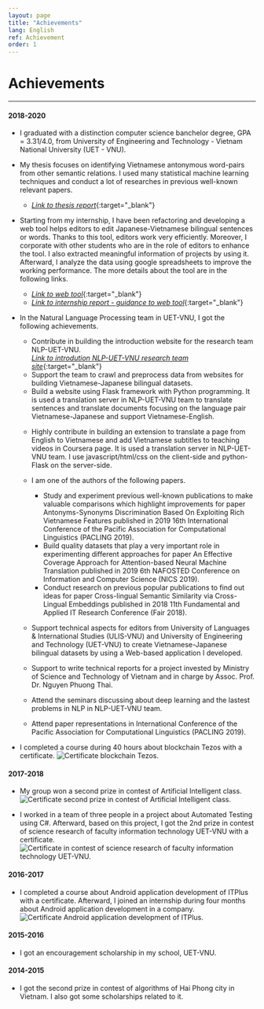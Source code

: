 ```yaml
---
layout: page
title: "Achievements"
lang: English
ref: Achievement
order: 1
---
```

# Achievements
---

#### 2018-2020
* I graduated with a distinction computer science banchelor degree, GPA = 3.31/4.0, from University of Engineering and Technology - Vietnam National University (UET - VNU).
* My thesis focuses on identifying Vietnamese antonymous word-pairs from other semantic relations. I used many statistical machine learning techniques and conduct a lot of researches in previous well-known relevant papers. 
    * [*Link to thesis report*](https://drive.google.com/file/d/1PT8kAXZ1uPSEA3Tmh38V5i0E-Z30ZfW8/view?usp=sharing){:target="_blank"} 

* Starting from my internship, I have been refactoring and developing a web tool helps editors to edit Japanese-Vietnamese bilingual sentences or words. Thanks to this tool, editors work very efficiently. Moreover, I corporate with other students who are in the role of editors to enhance the tool. I also extracted meaningful information of projects by using it. Afterward, I analyze the data using google spreadsheets to improve the working performance. The more details about the tool are in the following links. 
    * [*Link to web tool*](http://ngulieu.dichmay.vn:8888/){:target="_blank"} 
    * [*Link to internship report - guidance to web tool*](https://drive.google.com/file/d/1Y7XfaogJ1cKG2XfF1Vd-J0flC6VfjQtS/view?usp=sharing){:target="_blank"}

<!-- * I am joining a Big Data class. -->
* In the Natural Language Processing team in UET-VNU, I got the following achievements. 
    * Contribute in building the introduction website for the research team NLP-UET-VNU.  
      [*Link to introdution NLP-UET-VNU research team site*](https://uetnlp.github.io/en/Introduction/){:target="_blank"} 
    * Support the team to crawl and preprocess data from websites for building Vietnamese-Japanese bilingual datasets.
    * Build a website using Flask framework with Python programming. It is used a translation server in NLP-UET-VNU team to translate sentences and translate documents focusing on the language pair Vietnamese-Japanese and support Vietnamese-English. 
    <!-- [Link app](https://nmtuet.ddnsfree.com/login_interface/){:target="_blank"} -->
    <!-- [Link report - guidances of the app](https://nmtuet.ddnsfree.com/login_interface/){:target="_blank"} -->
    * Highly contribute in building an extension to translate a page from English to Vietnamese and add Vietnamese subtitles to teaching videos in Coursera page. It is used a translation server in NLP-UET-VNU team. I use javascript/html/css on the client-side and python-Flask on the server-side. 
    * I am one of the authors of the following papers. 
        * Study and experiment previous well-known publications to make valuable comparisons which highlight improvements for paper Antonyms-Synonyms Discrimination Based On Exploiting Rich Vietnamese Features published in 2019 16th International Conference of the Pacific Association for Computational Linguistics (PACLING 2019).
        * Build quality datasets that play a very important role in experimenting different approaches for paper An Effective Coverage Approach for Attention-based Neural Machine Translation published in 2019 6th NAFOSTED Conference on Information and Computer Science (NICS 2019).
        * Conduct research on previous popular publications to find out ideas for paper Cross-lingual Semantic Similarity via Cross-Lingual Embeddings published in 2018 11th Fundamental and Applied IT Research Conference (Fair 2018).
        
    * Support technical aspects for editors from University of Languages & International Studies (ULIS-VNU) and University of Engineering and Technology (UET-VNU) to create Vietnamese-Japanese bilingual datasets by using a Web-based application I developed.
    * Support to write technical reports for a project invested by Ministry of Science and Technology of Vietnam and in charge by Assoc. Prof. Dr. Nguyen Phuong Thai.
    * Attend the seminars discussing about deep learning and the lastest problems in NLP in NLP-UET-VNU team.
    * Attend paper representations in International Conference of the Pacific Association for Computational Linguistics (PACLING 2019). 
    
* I completed a course during 40 hours about blockchain Tezos with a certificate.
![](/Certificates/Tezos.jpg "Certificate blockchain Tezos.")
 
#### 2017-2018
* My group won a second prize in contest of Artificial Intelligent class.
![](/Certificates/AI.jpg "Certificate second prize in contest of Artificial Intelligent class.")

* I worked in a team of three people in a project about Automated Testing using C#. Afterward, based on this project, I got the 2nd prize in contest of science research of faculty information technology UET-VNU with a certificate.
![](/Certificates/Csharp.jpg "Certificate in contest of science research of faculty information technology UET-VNU.")

#### 2016-2017
* I completed a course about Android application development of ITPlus with a certificate. Afterward, I joined an internship during four months about Android application development in a company.
![](/Certificates/android.jpg "Certificate Android application development of ITPlus.")

#### 2015-2016
* I got an encouragement scholarship in my school, UET-VNU.

#### 2014-2015
* I got the second prize in contest of algorithms of Hai Phong city in Vietnam. I also got some scholarships related to it.









